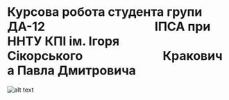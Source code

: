 # Курсова робота студента групи ДА-12⠀⠀⠀⠀⠀⠀⠀⠀⠀⠀⠀⠀ ІПСА при ННТУ КПІ ім. Ігоря Сікорського⠀⠀⠀⠀⠀⠀⠀⠀⠀Краковича Павла Дмитровича
![alt text](https://i.imgur.com/sjJhSnW.png)